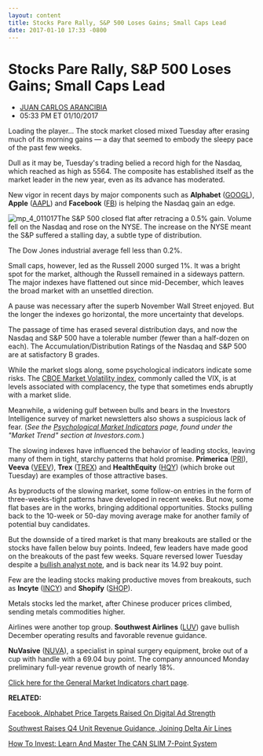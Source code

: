 ```yaml
---
layout: content
title: Stocks Pare Rally, S&P 500 Loses Gains; Small Caps Lead
date: 2017-01-10 17:33 -0800
---
```



Stocks Pare Rally, S&P 500 Loses Gains; Small Caps Lead
========================================================




* [JUAN CARLOS ARANCIBIA](https://www.investors.com/author/arancibiaj/ "Posts by JUAN CARLOS ARANCIBIA")
* 05:33 PM ET 01/10/2017




Loading the player...
The stock market closed mixed Tuesday after erasing much of its morning gains — a day that seemed to embody the sleepy pace of the past few weeks.


Dull as it may be, Tuesday's trading belied a record high for the Nasdaq, which reached as high as 5564. The composite has established itself as the market leader in the new year, even as its advance has moderated.


New vigor in recent days by major components such as **Alphabet** ([GOOGL](https://research.investors.com/quote.aspx?symbol=GOOGL)), **Apple** ([AAPL](https://research.investors.com/quote.aspx?symbol=AAPL)) and **Facebook** ([FB](https://research.investors.com/quote.aspx?symbol=FB)) is helping the Nasdaq gain an edge.


![mp_4_011017](https://www.investors.com/wp-content/uploads/2017/01/MP_4_011017-177x300.png)The S&P 500 closed flat after retracing a 0.5% gain. Volume fell on the Nasdaq and rose on the NYSE. The increase on the NYSE meant the S&P suffered a stalling day, a subtle type of distribution.


The Dow Jones industrial average fell less than 0.2%.


Small caps, however, led as the Russell 2000 surged 1%. It was a bright spot for the market, although the Russell remained in a sideways pattern. The major indexes have flattened out since mid-December, which leaves the broad market with an unsettled direction.


A pause was necessary after the superb November Wall Street enjoyed. But the longer the indexes go horizontal, the more uncertainty that develops.


The passage of time has erased several distribution days, and now the Nasdaq and S&P 500 have a tolerable number (fewer than a half-dozen on each). The Accumulation/Distribution Ratings of the Nasdaq and S&P 500 are at satisfactory B grades.


While the market slogs along, some psychological indicators indicate some risks. The [CBOE Market Volatility index](http://research.investors.com/psychological-market-indicators/chart?type=volatility), commonly called the VIX, is at levels associated with complacency, the type that sometimes ends abruptly with a market slide.


Meanwhile, a widening gulf between bulls and bears in the Investors Intelligence survey of market newsletters also shows a suspicious lack of fear. (*See the [Psychological Market Indicators](http://research.investors.com/psychological-market-indicators/) page, found under the "Market Trend" section at Investors.com.*)


The slowing indexes have influenced the behavior of leading stocks, leaving many of them in tight, starchy patterns that hold promise. **Primerica** ([PRI](https://research.investors.com/quote.aspx?symbol=PRI)), **Veeva** ([VEEV](https://research.investors.com/quote.aspx?symbol=VEEV)), **Trex** ([TREX](https://research.investors.com/quote.aspx?symbol=TREX)) and **HealthEquity** ([HQY](https://research.investors.com/quote.aspx?symbol=HQY)) (which broke out Tuesday) are examples of those attractive bases.


As byproducts of the slowing market, some follow-on entries in the form of three-weeks-tight patterns have developed in recent weeks. But now, some flat bases are in the works, bringing additional opportunities. Stocks pulling back to the 10-week or 50-day moving average make for another family of potential buy candidates.


But the downside of a tired market is that many breakouts are stalled or the stocks have fallen below buy points. Indeed, few leaders have made good on the breakouts of the past few weeks. Square reversed lower Tuesday despite a [bullish analyst note](https://www.investors.com/news/technology/square-price-target-hiked-on-small-biz-opportunity/?yptr=yahoo), and is back near its 14.92 buy point.


Few are the leading stocks making productive moves from breakouts, such as **Incyte** ([INCY](https://research.investors.com/quote.aspx?symbol=INCY)) and **Shopify** ([SHOP](https://research.investors.com/quote.aspx?symbol=SHOP)).


Metals stocks led the market, after Chinese producer prices climbed, sending metals commodities higher.


Airlines were another top group. **Southwest Airlines** ([LUV](https://research.investors.com/quote.aspx?symbol=LUV)) gave bullish December operating results and favorable revenue guidance.


**NuVasive** ([NUVA](https://research.investors.com/quote.aspx?symbol=NUVA)), a specialist in spinal surgery equipment, broke out of a cup with handle with a 69.04 buy point. The company announced Monday preliminary full-year revenue growth of nearly 18%.


[Click here for the General Market Indicators chart page](https://www.investors.com/wp-content/uploads/2017/01/IBD1001152658GMI.pdf).


**RELATED:**


[Facebook, Alphabet Price Targets Raised On Digital Ad Strength](https://www.investors.com/news/technology/facebook-alphabet-price-targets-raised-on-digital-ad-strength/)


[Southwest Raises Q4 Unit Revenue Guidance, Joining Delta Air Lines](https://www.investors.com/news/southwest-raises-q4-unit-revenue-guidance-joining-delta-air-lines/)


[How To Invest: Learn And Master The CAN SLIM 7-Point System](https://www.investors.com/ibd-university/can-slim/)


 


 




